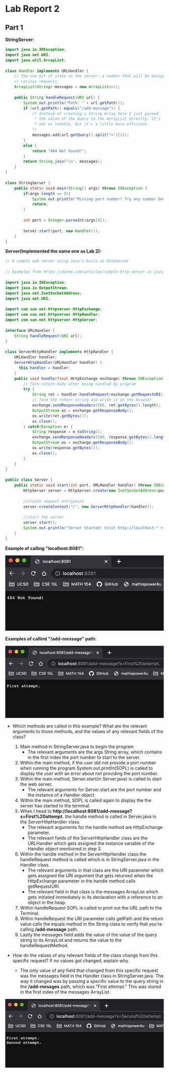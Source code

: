 # Lab Report 2

## Part 1

**StringServer:**

```java
import java.io.IOException;
import java.net.URI;
import java.util.ArrayList;

class Handler implements URLHandler {
    // The one bit of state on the server: a number that will be manipulated by
    // various requests.
    ArrayList<String> messages = new ArrayList<>();

    public String handleRequest(URI url) {
        System.out.println("Path: " + url.getPath());
        if (url.getPath().equals("/add-message")) {
            /* Instead of creating a String Array here I just passed
             * the value of the Query to the ArrayList directly. It's 
             * not as redable, but it's a little more efficient.
            */
            messages.add(url.getQuery().split("=")[1]);
        }
        else {
            return "404 Not Found!";
        }
        return String.join("\n", messages);
    }
}

class StringServer {
    public static void main(String[] args) throws IOException {
        if(args.length == 0){
            System.out.println("Missing port number! Try any number between 1024 to 49151");
            return;
        }

        int port = Integer.parseInt(args[0]);

        Server.start(port, new Handler());
    }
}
```

**Server(Implemented the same one as Lab 2):**

```java
// A simple web server using Java's built-in HttpServer

// Examples from https://dzone.com/articles/simple-http-server-in-java were useful references

import java.io.IOException;
import java.io.OutputStream;
import java.net.InetSocketAddress;
import java.net.URI;

import com.sun.net.httpserver.HttpExchange;
import com.sun.net.httpserver.HttpHandler;
import com.sun.net.httpserver.HttpServer;

interface URLHandler {
    String handleRequest(URI url);
}

class ServerHttpHandler implements HttpHandler {
    URLHandler handler;
    ServerHttpHandler(URLHandler handler) {
      this.handler = handler;
    }
    public void handle(final HttpExchange exchange) throws IOException {
        // form return body after being handled by program
        try {
            String ret = handler.handleRequest(exchange.getRequestURI());
            // form the return string and write it on the browser
            exchange.sendResponseHeaders(200, ret.getBytes().length);
            OutputStream os = exchange.getResponseBody();
            os.write(ret.getBytes());
            os.close();
        } catch(Exception e) {
            String response = e.toString();
            exchange.sendResponseHeaders(500, response.getBytes().length);
            OutputStream os = exchange.getResponseBody();
            os.write(response.getBytes());
            os.close();
        }
    }
}

public class Server {
    public static void start(int port, URLHandler handler) throws IOException {
        HttpServer server = HttpServer.create(new InetSocketAddress(port), 0);

        //create request entrypoint
        server.createContext("/", new ServerHttpHandler(handler));

        //start the server
        server.start();
        System.out.println("Server Started! Visit http://localhost:" + port + " to visit.");
    }
}
```

**Example of calling "localhost:8081":**

![Image](https://github.com/AlbardEspinoza/cse15l-lab-reports/blob/main/lab_report_2/screenshots/404_not_found.png)

**Examples of callind "/add-message" path:**

![Image](https://github.com/AlbardEspinoza/cse15l-lab-reports/blob/main/lab_report_2/screenshots/First_attempt.png)

* Which methods are called in this example? What are the relevant arguments to those methods, and the values of any relevant fields of the class?
  1. Main method in StringServer.java to begin the program
     * The relevant arguments are the args String array, which contains in the first index the port number to start to the server.
  2. Within the main method, if the user did not provide a port number when running the program System.out.println(SOPL) is called to display the user with an error about not providing the port number.
  3. Within the main method, Server.start(in Server.java) is called to start the web server.
     * The relevant arguments for Server.start are the port number and the instance of a Handler object.
  4. Within the main method, SOPL is called again to display the the server has started to the terminal.
  5. When I head to **http://localhost:8081/add-message?s=First%20attempt.** the handle method is called in Server.java in the ServerHttpHandler class.
     * The relevant arguments for the handle method are HttpExchange parameter.
     * The relevant fields of the ServerHttpHandler class are the URLHandler which gets assigned the instance variable of the Handler object mentioned in step 3.
  6. Within the handle method in the ServerHttpHandler class the handleRequest method is called which is in StringServer.java in the Handler class.
     * The relevant arguments in that class are the URI parameter which gets assigned the URI argument that gets returned when the HttpExchange parameter in the handle method calls getRequestURI.
     * The relevant field in that class is the messages ArrayList which gets initiated immediately in its declaration with a reference to an object in the heap.
  7. Within handleRequest SOPL is called to print out the URL path to the Terminal.
  8. Within handleRequest the URI parameter calls getPath and the return value calls the equals method in the String class to verify that you're calling **/add-message** path.
  9. Lastly the messages field adds the value of the value of the query string to its ArrayList and returns the value to the handleRequestMethod.

* How do the values of any relevant fields of the class change from this specific request? If no values got changed, explain why.
  * The only value of any field that changed from this specific request was the messages field in the Handler class in StringServer.java. The way it changed was by passing a specific value to the query string in the **/add-mesages** path, which was "First attempt." This was stored in the first index of the messages ArrayList.

![](https://github.com/AlbardEspinoza/cse15l-lab-reports/blob/main/lab_report_2/screenshots/Second_attempt.png)